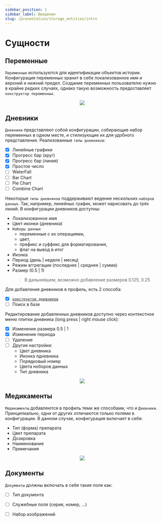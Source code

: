 ```yaml
---
sidebar_position: 1
sidebar_label: Введение
slug: /presentation/storage_entities/intro
---
```


# Сущности

## Переменные

`Переменные` используются для идентификации объектов истории. Конфигурация переменных хранит в себе локализованное имя и верхний и нижний предел. Создание переменных пользователю нужно в крайне редких случаях, однако такую возможность предоставляет `конструктор переменных`.

<div align="center"><img type="imgscreen" src="/wellness_doc/img/presentation/constructors/variable/variable_constructor.png"/></div>

## Дневники

`Дневники` представляют собой конфигурации, собирающие набор переменных в одном месте, и стилизующие их для удобного представления. Реализованные `типы дневников`:

- [x] Линейные графики
- [x] Прогресс бар (круг)
- [x] Прогресс бар (линия)
- [x] Простое число
- [ ] WaterFall
- [ ] Bar Chart
- [ ] Pie Chart
- [ ] Combine Chart

Некоторые `типы дневников` поддерживают ведение нескольних `наборов данных`. Так, например, линейных график, может нарисовать до трёх линий. В конфигурации дневников доступны:

- Локализованное имя
- Цвет иконки (дневника)
- `Наборы данных`
  - переменные с их операциями,
  - цвет,
  - префикс и суффикс для форматирования,
  - флаг на вывод в итог
- Иконка
- Период (день | неделя | месяц)
- Режим аггрегации (последнее | среднее | сумма)
- Размер (0.5 | 1)
  > В дальнейшем, возможно добавление размеров 0.125, 0.25

Для добавления дневников в профиль, есть 2 способа:

- [x] [`конструктор дневников`](/docs/views/constructors#конструктор-дневников)
- [ ] Поиск в базе

Редактирование добавленных дневников доступно через контекстное меню плитки дневника (long press | right mouse click):

- [x] Изменение размера 0.5 | 1
- [x] Изменение периода
- [ ] Удаление
- [ ] Другие настройки:
  - Цвет дневника
  - Иконка лдневника
  - Порядковый номер
  - Цвета ноборов данных
  - Тип дневника

<div align="center"><img type="imgscreen" src="/wellness_doc/img/presentation/constructors/diary/diaryTiles.png"/></div>

## Медикаменты

`Медикаменты` добавляются в профиль теми же способами, что и `Дневники`. Принципиально, одни от других отличаются только полями в конфигурации. В данном случае, конфигурация включает в себя:

- Тип (форма) препарата
- Цвет препарата
- Дозировка
- Наименование
- Примечания

<div align="center"><img type="imgscreen" src="/wellness_doc/img/presentation/constructors/med/med.png"/></div>

## Документы

`Документы` должны включать в себя такие поля как:

- [ ] Тип документа
- [ ] Служебные поля (серия, номер, ...)
- [ ] Набор изображений


